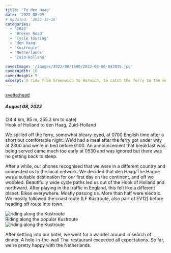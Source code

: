 ```yaml
---
title: 'To den Haag'
date: '2022-08-09'
# updated: '2023-12-16'
categories:
  - '2022'
  - 'Broken Road'
  - 'Cycle touring'
  - 'den Haag'
  - 'Kustroute'
  - 'Netherlands'
  - 'Zuid-Holland'

coverImage: '/images/2022/08/1600/2022-08-06-043019.jpg'
coverWidth: 16
coverHeight: 9
excerpt: A ride from Greenwich to Harwich, to catch the ferry to the Hook of Holland...
---
```


<script>
	import Callout from '$lib/components/Callout.svelte'
</script>

<svelte:head>

<title>2022 Netherlands</title>
</svelte:head>

<section class="card">
  <h5>
    August 08, 2022    
  </h5>(24.4 km, 95 m, 255.3 km to date)
  <br /> Hook of Holland to den Haag, Zuid-Holland 
  <p>We spilled off the ferry, somewhat bleary-eyed, at 0700 English time after a short but comfortable night. We'd had a meal after the ferry got under way at 2300 and we're in bed before 0100. An announcement that breakfast was being served came much too early at 0530 and was ignored but there was no getting back to sleep.</p>
  <p>After a while, our phones recognised that we were in a different country and connected us to the local network. We decided that den Haag/The Hague was a suitable destination for our first day on the continent, and off we wobbled. Beautifully wide cycle paths led us out of the Hook of Holland and northward. After playing in the traffic in England, this felt like a different planet. Bikes everywhere. Mostly passing us. More than half were electric. We mostly followed the coast route (LF Kustroute, also part of EV12) before heading off route into town.</p>

  <img alt="riding along the Kustroute" src="/images/2022/08/1600/2022-08-08-025917.jpg" />  
  <div class="caption">Riding along the popular Kustroute</div> 
  <img alt="riding along the Kustroute" src="/images/2022/08/1600/2022-08-08-030006.jpg" />

  <p>After settling into our hotel, we went for a wander around in search of dinner. A hole-in-the-wall Thai restaurant exceeded all expectations. So far, we're pretty happy with the Netherlands.</p>
 
</section>

<!-- <section class="card">
  <h5>
    August 10th, 2022
  </h5>(32.8 km, 176 m, 288.1 km to date)
  <br />Romford to Chelmsford, Essex
  <p>Three days should have been easy to Harwich but we hadn't made much progress on the first day so we'd have a couple of long days to make the ferry. But, as luck would have it, a berth had come free on the night after our booking and we were able to switch easily. Pressure off. And a nicer cabin, with a window, which Bev felt would ameliorate her sea-sickness. (The crossing was totally smooth, courtesy of flat seas and modern ship stabiliser technology; we hardly knew we were at sea.)</p>
  <p>The further we made it from London, the more the scenery improved. Still almost totally urban but hints of countryside. But it was hardly a ride I'd recommend; too much traffic and, for us, the navigation still entertaining. But we made some progress, despite the heat. We were aiming for a hotel on the far side of Chelmsford but, when we arrived, the last room had just disappeared. We had to retrace our route back into town to a hotel with delusions of grandeur. Which it didn't quite pull off. But we had somewhere comfortable enough to sleep on a busy Friday night in the height of summer.</p>
</section> -->
